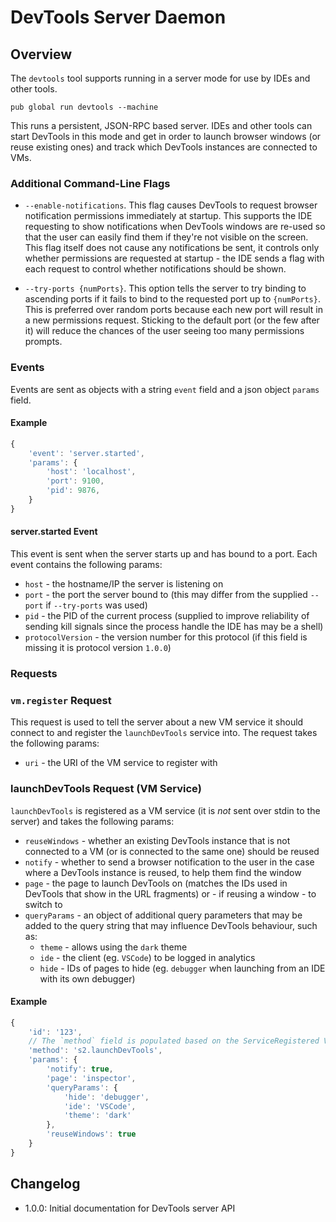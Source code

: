 # DevTools Server Daemon

## Overview

The `devtools` tool supports running in a server mode for use by IDEs and other tools.

```
pub global run devtools --machine
```

This runs a persistent, JSON-RPC based server. IDEs and other tools can start DevTools in this mode and get in order to launch browser windows (or reuse existing ones) and track which DevTools instances are connected to VMs.

### Additional Command-Line Flags

- `--enable-notifications`. This flag causes DevTools to request browser notification permissions immediately at startup. This supports the IDE requesting to show notifications when DevTools windows are re-used so that the user can easily find them if they're not visible on the screen. This flag itself does not cause any notifications be sent, it controls only whether permissions are requested at startup - the IDE sends a flag with each request to control whether notifications should be shown.

- `--try-ports {numPorts}`. This option tells the server to try binding to ascending ports if it fails to bind to the requested port up to `{numPorts}`. This is preferred over random ports because each new port will result in a new permissions request. Sticking to the default port (or the few after it) will reduce the chances of the user seeing too many permissions prompts.

### Events

Events are sent as objects with a string `event` field and a json object `params` field.

#### Example

```js
{
	'event': 'server.started',
	'params': {
		'host': 'localhost',
		'port': 9100,
		'pid': 9876,
	}
}
```

#### server.started Event

This event is sent when the server starts up and has bound to a port. Each event contains the following params:

- `host` - the hostname/IP the server is listening on
- `port` - the port the server bound to (this may differ from the supplied `--port` if `--try-ports` was used)
- `pid` - the PID of the current process (supplied to improve reliability of sending kill signals since the process handle the IDE has may be a shell)
- `protocolVersion` - the version number for this protocol (if this field is missing it is protocol version `1.0.0`)

<!--
This request is only used for testing purposes so is currently "undocumented"

### client.launch Event

This event is sent when the server launches a new client in response to a call to `launchDevTools`. `params` contains the following fields:

- `reused` - whether an existing DevTools instance was reused (otherwise a new browser was launched)
- `notified` - whether or not a notification was shown
-->

### Requests

### `vm.register` Request

This request is used to tell the server about a new VM service it should connect to and register the `launchDevTools` service into. The request takes the following params:

- `uri` - the URI of the VM service to register with

<!--
This request is only used for testing purposes so is currently "undocumented"

### `client.list` Request

This request lists all DevTools instances that are currently connected back to the server along with which VM services they're connected to and the pages they are showing. The request requires no `params`.
-->

### launchDevTools Request (VM Service)

`launchDevTools` is registered as a VM service (it is *not* sent over stdin to the server) and takes the following params:

- `reuseWindows` - whether an existing DevTools instance that is not connected to a VM (or is connected to the same one) should be reused
- `notify` - whether to send a browser notification to the user in the case where a DevTools instance is reused, to help them find the window
- `page` - the page to launch DevTools on (matches the IDs used in DevTools that show in the URL fragments) or - if reusing a window - to switch to
- `queryParams` - an object of additional query parameters that may be added to the query string that may influence DevTools behaviour, such as:
  - `theme` - allows using the `dark` theme
  - `ide` - the client (eg. `VSCode`) to be logged in analytics
  - `hide` - IDs of pages to hide (eg. `debugger` when launching from an IDE with its own debugger)

#### Example

```js
{
	'id': '123',
	// The `method` field is populated based on the ServiceRegistered VM event
	'method': 's2.launchDevTools',
	'params': {
		'notify': true,
		'page': 'inspector',
		'queryParams': {
			'hide': 'debugger',
			'ide': 'VSCode',
			'theme': 'dark'
		},
		'reuseWindows': true
	}
}
```

## Changelog

- 1.0.0: Initial documentation for DevTools server API
